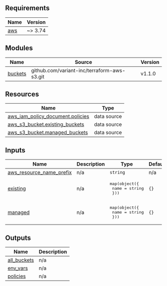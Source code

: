 <!-- BEGINNING OF PRE-COMMIT-TERRAFORM DOCS HOOK -->
## Requirements

| Name | Version |
|------|---------|
| <a name="requirement_aws"></a> [aws](#requirement\_aws) | ~> 3.74 |

## Modules

| Name | Source | Version |
|------|--------|---------|
| <a name="module_buckets"></a> [buckets](#module\_buckets) | github.com/variant-inc/terraform-aws-s3.git | v1.1.0 |

## Resources

| Name | Type |
|------|------|
| [aws_iam_policy_document.policies](https://registry.terraform.io/providers/hashicorp/aws/latest/docs/data-sources/iam_policy_document) | data source |
| [aws_s3_bucket.existing_buckets](https://registry.terraform.io/providers/hashicorp/aws/latest/docs/data-sources/s3_bucket) | data source |
| [aws_s3_bucket.managed_buckets](https://registry.terraform.io/providers/hashicorp/aws/latest/docs/data-sources/s3_bucket) | data source |

## Inputs

| Name | Description | Type | Default | Required |
|------|-------------|------|---------|:--------:|
| <a name="input_aws_resource_name_prefix"></a> [aws\_resource\_name\_prefix](#input\_aws\_resource\_name\_prefix) | n/a | `string` | n/a | yes |
| <a name="input_existing"></a> [existing](#input\_existing) | n/a | <pre>map(object({<br>    name = string<br>  }))</pre> | `{}` | no |
| <a name="input_managed"></a> [managed](#input\_managed) | n/a | <pre>map(object({<br>    name = string<br>  }))</pre> | `{}` | no |

## Outputs

| Name | Description |
|------|-------------|
| <a name="output_all_buckets"></a> [all\_buckets](#output\_all\_buckets) | n/a |
| <a name="output_env_vars"></a> [env\_vars](#output\_env\_vars) | n/a |
| <a name="output_policies"></a> [policies](#output\_policies) | n/a |
<!-- END OF PRE-COMMIT-TERRAFORM DOCS HOOK -->